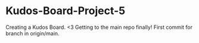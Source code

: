 # Kudos-Board-Project-5

Creating a Kudos Board. <3
Getting to the main repo finally!
First commit for branch in origin/main.